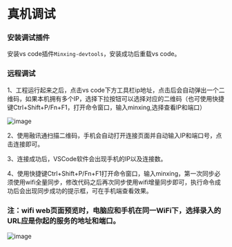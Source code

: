 # 真机调试

### 安装调试插件
安装vs code插件`Minxing-devtools`，安装成功后重载vs code。

### 远程调试
1、工程运行起来之后，点击vs code下方工具栏ip地址，点击后会自动弹出一个二维码，如果本机拥有多个IP，选择下拉按钮可以选择对应的二维码（也可使用快捷键Ctrl+Shift+P/Fn+F1，打开命令窗口，输入minxing,选择查看IP和端口）

![image](/t-erweima.png)

2、使用融讯通扫描二维码，手机会自动打开连接页面并自动输入IP和端口号，点击连接即可。

3、连接成功后，VSCode软件会出现手机的IP以及连接数。

4、使用快捷键Ctrl+Shift+P/Fn+F1打开命令窗口，输入minxing，第一次同步必须使用wifi全量同步，修改代码之后再次同步使用wifi增量同步即可，执行命令成功后会出现同步成功的提示框，可在手机端查看效果。

### 注：wifi web页面预览时，电脑应和手机在同一WiFi下，选择录入的URL应是你起的服务的地址和端口。

![image](/t-webView.png)